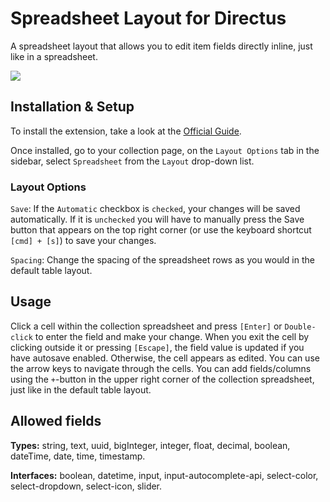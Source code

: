 # Spreadsheet Layout for Directus

A spreadsheet layout that allows you to edit item fields directly inline, just like in a spreadsheet.

![](https://raw.githubusercontent.com/directus-labs/extension-spreadsheet-layout/main/docs/preview.png)

## Installation & Setup

To install the extension, take a look at the [Official Guide](https://docs.directus.io/extensions/installing-extensions.html).

Once installed, go to your collection page, on the `Layout Options` tab in the sidebar, select `Spreadsheet` from the `Layout` drop-down list.

### Layout Options

`Save`: If the `Automatic` checkbox is `checked`, your changes will be saved automatically. If it is `unchecked` you will have to manually press the Save button that appears on the top right corner (or use the keyboard shortcut `[cmd] + [s]`) to save your changes.

`Spacing`: Change the spacing of the spreadsheet rows as you would in the default table layout.

## Usage

Click a cell within the collection spreadsheet and press `[Enter]` or `Double-click` to enter the field and make your change. When you exit the cell by clicking outside it or pressing `[Escape]`, the field value is updated if you have autosave enabled. Otherwise, the cell appears as edited. You can use the arrow keys to navigate through the cells. You can add fields/columns using the `+`-button in the upper right corner of the collection spreadsheet, just like in the default table layout.

## Allowed fields

**Types:** string, text, uuid, bigInteger, integer, float, decimal, boolean, dateTime, date, time, timestamp.

**Interfaces:** boolean, datetime, input, input-autocomplete-api, select-color, select-dropdown, select-icon, slider.
